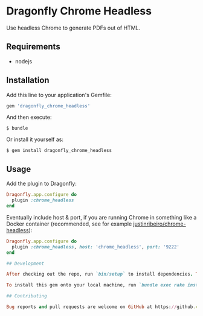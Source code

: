 # Dragonfly Chrome Headless

Use headless Chrome to generate PDFs out of HTML.

## Requirements

* nodejs

## Installation

Add this line to your application's Gemfile:

```ruby
gem 'dragonfly_chrome_headless'
```

And then execute:

    $ bundle

Or install it yourself as:

    $ gem install dragonfly_chrome_headless

## Usage

Add the plugin to Dragonfly:

```ruby
Dragonfly.app.configure do
  plugin :chrome_headless
end
```

Eventually include host & port, if you are running Chrome in something like a Docker container (recommended, see for example [justinribeiro/chrome-headless](https://hub.docker.com/r/justinribeiro/chrome-headless/)):

```ruby
Dragonfly.app.configure do
  plugin :chrome_headless, host: 'chrome_headless', port: '9222'
end

## Development

After checking out the repo, run `bin/setup` to install dependencies. Then, run `rake test` to run the tests. You can also run `bin/console` for an interactive prompt that will allow you to experiment.

To install this gem onto your local machine, run `bundle exec rake install`. To release a new version, update the version number in `version.rb`, and then run `bundle exec rake release`, which will create a git tag for the version, push git commits and tags, and push the `.gem` file to [rubygems.org](https://rubygems.org).

## Contributing

Bug reports and pull requests are welcome on GitHub at https://github.com/tomasc/dragonfly_chrome_headless.

